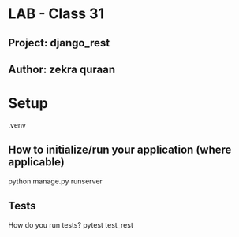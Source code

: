 # LAB - Class 31
## Project: django_rest
## Author: zekra quraan 


# Setup
.venv


## How to initialize/run your application (where applicable)
 python manage.py runserver

## Tests
How do you run tests? pytest test_rest

